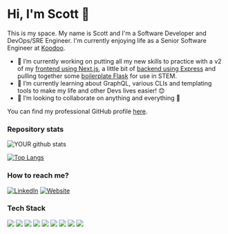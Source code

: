 # Hi, I'm Scott 👋
This is my space. My name is Scott and I'm a Software Developer and DevOps/SRE Engineer. I'm currently enjoying life as a Senior Software Engineer at [Koodoo](https://koodoo.io/).

- 🔭 I’m currently working on putting all my new skills to practice with a v2 of my [frontend using Next.js](https://github.com/adamsuk/sradams-co-uk-content), a little bit of [backend using Express](https://github.com/adamsuk/podcast-express-api) and pulling together some [boilerplate Flask](https://github.com/adamsuk/flask-boilerplate) for use in STEM.
- 🌱 I’m currently learning about GraphQL, various CLIs and templating tools to make my life and other Devs lives easier! 😊
- 👯 I’m looking to collaborate on anything and everything 🤷

You can find my professional GitHub profile [here](https://github.com/sra405).

### Repository stats
![YOUR github stats](https://github-readme-stats.vercel.app/api?username=adamsuk&show_icons=true&include_all_commits=true&hide_rank=true)

[![Top Langs](https://github-readme-stats.vercel.app/api/top-langs/?username=adamsuk&layout=compact&count_private=true)](https://github.com/anuraghazra/github-readme-stats)

### How to reach me?
[![LinkedIn](https://img.shields.io/badge/-LINKEDIN-0077B5?style=for-the-badge&logo=linkedin&logoColor=white)](https://www.linkedin.com/in/scott-adams-a3b070192) [![Website](https://img.shields.io/badge/-WEBSITE-0077B5?style=for-the-badge&logo=jekyll&logoColor=white)](http://www.sradams.co.uk)

### Tech Stack

![](https://img.shields.io/badge/python%20-%2314354C.svg?&style=for-the-badge&logo=python&logoColor=white) ![](https://img.shields.io/badge/javascript%20-%2314354C.svg?&style=for-the-badge&logo=javascript&logoColor=white) ![](https://img.shields.io/badge/kubernetes%20-%23326ce5.svg?&style=for-the-badge&logo=kubernetes&logoColor=white) ![](https://img.shields.io/badge/docker%20-%230db7ed.svg?&style=for-the-badge&logo=docker&logoColor=white) ![](https://img.shields.io/badge/helm%20-%2314354C.svg?&style=for-the-badge&logo=helm&logoColor=white) ![](https://img.shields.io/badge/terraform%20-%2314354C.svg?&style=for-the-badge&logo=terraform&logoColor=white) ![](https://img.shields.io/badge/circleci%20-%2314354C.svg?&style=for-the-badge&logo=circleci&logoColor=white) ![](https://img.shields.io/badge/gitlab%20-%2314354C.svg?&style=for-the-badge&logo=gitlab&logoColor=white) ![](https://img.shields.io/badge/Google%20Cloud%20-%234285F4.svg?&style=for-the-badge&logo=google-cloud&logoColor=white)
